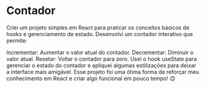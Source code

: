 # Contador


Criei um projeto simples em React para praticar os conceitos básicos de hooks e gerenciamento de estado. Desenvolvi um contador interativo que permite:

Incrementar: Aumentar o valor atual do contador.
Decrementar: Diminuir o valor atual.
Resetar: Voltar o contador para zero.
Usei o hook useState para gerenciar o estado do contador e apliquei algumas estilizações para deixar a interface mais amigável. Esse projeto foi uma ótima forma de reforçar meu conhecimento em React e criar algo funcional em pouco tempo! 😊
